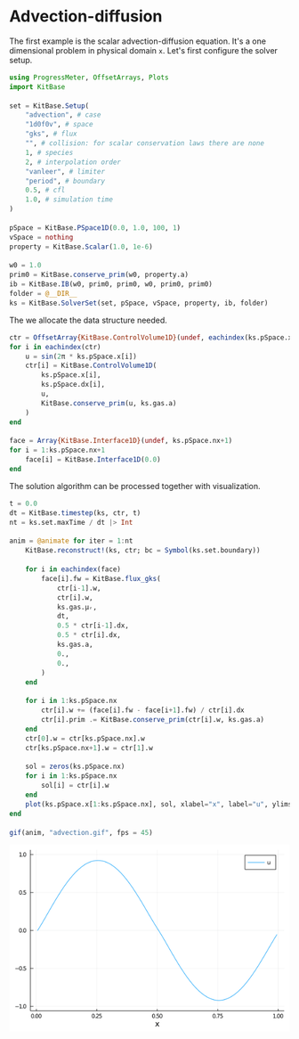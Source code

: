 # Advection-diffusion

The first example is the scalar advection-diffusion equation.
It's a one dimensional problem in physical domain ``x``.
Let's first configure the solver setup.
```julia
using ProgressMeter, OffsetArrays, Plots
import KitBase

set = KitBase.Setup(
    "advection", # case
    "1d0f0v", # space
    "gks", # flux
    "", # collision: for scalar conservation laws there are none
    1, # species
    2, # interpolation order
    "vanleer", # limiter
    "period", # boundary
    0.5, # cfl
    1.0, # simulation time
)

pSpace = KitBase.PSpace1D(0.0, 1.0, 100, 1)
vSpace = nothing
property = KitBase.Scalar(1.0, 1e-6)

w0 = 1.0
prim0 = KitBase.conserve_prim(w0, property.a)
ib = KitBase.IB(w0, prim0, prim0, w0, prim0, prim0)
folder = @__DIR__
ks = KitBase.SolverSet(set, pSpace, vSpace, property, ib, folder)
```

The we allocate the data structure needed.
```julia
ctr = OffsetArray{KitBase.ControlVolume1D}(undef, eachindex(ks.pSpace.x))
for i in eachindex(ctr)
    u = sin(2π * ks.pSpace.x[i])
    ctr[i] = KitBase.ControlVolume1D(
        ks.pSpace.x[i],
        ks.pSpace.dx[i],
        u,
        KitBase.conserve_prim(u, ks.gas.a)
    )
end

face = Array{KitBase.Interface1D}(undef, ks.pSpace.nx+1)
for i = 1:ks.pSpace.nx+1
    face[i] = KitBase.Interface1D(0.0)
end
```

The solution algorithm can be processed together with visualization.
```julia
t = 0.0
dt = KitBase.timestep(ks, ctr, t)
nt = ks.set.maxTime / dt |> Int

anim = @animate for iter = 1:nt
    KitBase.reconstruct!(ks, ctr; bc = Symbol(ks.set.boundary))
    
    for i in eachindex(face)
        face[i].fw = KitBase.flux_gks(
            ctr[i-1].w,
            ctr[i].w,
            ks.gas.μᵣ,
            dt,
            0.5 * ctr[i-1].dx,
            0.5 * ctr[i].dx,
            ks.gas.a,
            0.,
            0.,
        )
    end

    for i in 1:ks.pSpace.nx
        ctr[i].w += (face[i].fw - face[i+1].fw) / ctr[i].dx
        ctr[i].prim .= KitBase.conserve_prim(ctr[i].w, ks.gas.a)
    end
    ctr[0].w = ctr[ks.pSpace.nx].w
    ctr[ks.pSpace.nx+1].w = ctr[1].w

    sol = zeros(ks.pSpace.nx)
    for i in 1:ks.pSpace.nx
        sol[i] = ctr[i].w
    end
    plot(ks.pSpace.x[1:ks.pSpace.nx], sol, xlabel="x", label="u", ylims=[-1, 1])
end

gif(anim, "advection.gif", fps = 45)
```

![](../../assets/figure/advection.gif)